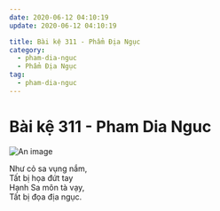 ```yaml
---
date: 2020-06-12 04:10:19
update: 2020-06-12 04:10:19

title: Bài kệ 311 - Phẩm Địa Ngục
category:
  - pham-dia-nguc
  - Phẩm Địa Ngục
tag:
  - pham-dia-nguc
---
```


# Bài kệ 311 - Pham Dia Nguc

![An image](/img/pham-dia-nguc/pham-dia-nguc-311.jpg)

Như cỏ sa  vụng nắm,<br>Tất bị họa đứt tay<br>Hạnh Sa môn tà vạy,<br>Tất bị đọa địa ngục.<br>
